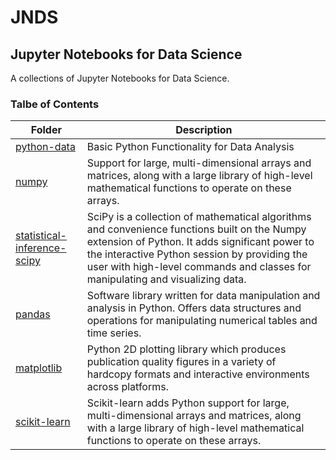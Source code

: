 # JNDS
## Jupyter Notebooks for Data Science
A collections of Jupyter Notebooks for Data Science.

### Talbe of Contents ###
|Folder|Description|
|--------------|-----------------------------------|
|[python-data](./python-data)|Basic Python Functionality for Data Analysis|
|[numpy](./numpy)|Support for large, multi-dimensional arrays and matrices, along with a large library of high-level mathematical functions to operate on these arrays.|
|[statistical-inference-scipy](./scipy)|SciPy is a collection of mathematical algorithms and convenience functions built on the Numpy extension of Python. It adds significant power to the interactive Python session by providing the user with high-level commands and classes for manipulating and visualizing data.|
|[pandas](./pandas)|Software library written for data manipulation and analysis in Python. Offers data structures and operations for manipulating numerical tables and time series.|
|[matplotlib](./matplotlib)|Python 2D plotting library which produces publication quality figures in a variety of hardcopy formats and interactive environments across platforms.|
|[scikit-learn](./scikit-learn)|Scikit-learn adds Python support for large, multi-dimensional arrays and matrices, along with a large library of high-level mathematical functions to operate on these arrays.|
